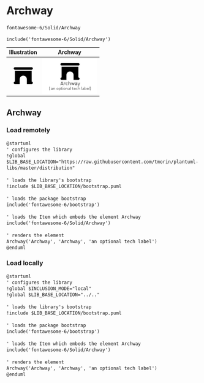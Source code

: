 # Archway


```text
fontawesome-6/Solid/Archway
```

```text
include('fontawesome-6/Solid/Archway')
```



| Illustration | Archway |
| :---: | :---: |
| ![illustration for Illustration](../../fontawesome-6/Solid/Archway.png) | ![illustration for Archway](../../fontawesome-6/Solid/Archway.Local.png) |




## Archway

### Load remotely
```plantuml
@startuml
' configures the library
!global $LIB_BASE_LOCATION="https://raw.githubusercontent.com/tmorin/plantuml-libs/master/distribution"

' loads the library's bootstrap
!include $LIB_BASE_LOCATION/bootstrap.puml

' loads the package bootstrap
include('fontawesome-6/bootstrap')

' loads the Item which embeds the element Archway
include('fontawesome-6/Solid/Archway')

' renders the element
Archway('Archway', 'Archway', 'an optional tech label')
@enduml
```

### Load locally
```plantuml
@startuml
' configures the library
!global $INCLUSION_MODE="local"
!global $LIB_BASE_LOCATION="../.."

' loads the library's bootstrap
!include $LIB_BASE_LOCATION/bootstrap.puml

' loads the package bootstrap
include('fontawesome-6/bootstrap')

' loads the Item which embeds the element Archway
include('fontawesome-6/Solid/Archway')

' renders the element
Archway('Archway', 'Archway', 'an optional tech label')
@enduml
```

